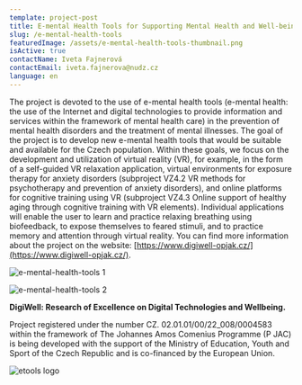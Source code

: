 ```yaml
---
template: project-post
title: E-mental Health Tools for Supporting Mental Health and Well-being
slug: /e-mental-health-tools
featuredImage: /assets/e-mental-health-tools-thumbnail.png
isActive: true
contactName: Iveta Fajnerová
contactEmail: iveta.fajnerova@nudz.cz
language: en
---
```


The project is devoted to the use of e-mental health tools (e-mental health: the use of the Internet and digital technologies to provide information and services within the framework of mental health care) in the prevention of mental health disorders and the treatment of mental illnesses. The goal of the project is to develop new e-mental health tools that would be suitable and available for the Czech population. Within these goals, we focus on the development and utilization of virtual reality (VR), for example, in the form of a self-guided VR relaxation application, virtual environments for exposure therapy for anxiety disorders (subproject VZ4.2 VR methods for psychotherapy and prevention of anxiety disorders), and online platforms for cognitive training using VR (subproject VZ4.3 Online support of healthy aging through cognitive training with VR elements). Individual applications will enable the user to learn and practice relaxing breathing using biofeedback, to expose themselves to feared stimuli, and to practice memory and attention through virtual reality. You can find more information about the project on the website: [https://www.digiwell-opjak.cz/](https://www.digiwell-opjak.cz/).

![e-mental-health-tools 1](/e-mental-health-tools-01.png)

![e-mental-health-tools 2](/e-mental-health-tools-02.png)

**DigiWell: Research of Excellence on Digital Technologies and Wellbeing.**

Project registered under the number CZ. 02.01.01/00/22_008/0004583 within the framework of The Johannes Amos Comenius Programme (P JAC) is being developed with the support of the Ministry of Education, Youth and Sport of the Czech Republic and is co-financed by the European Union.

![etools logo](/e-tools-sponsors.jpg)